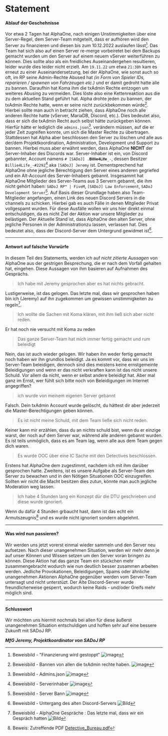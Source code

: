 # Statement

#### Ablauf der Geschehnisse

Vor etwa 2 Tagen hat AlphaOne, nach einigen Unstimmigkeiten über eine Server-Regel, dem Server-Team mitgeteilt, dass er aufhören wird den Server zu finanzieren und diesen bis zum 10.12.2022 auslaufen lässt[^1]. Das Team hat sich also auf einen Server re-merge vorbeiretet bei dem Backups gemacht wurden um den Server auf einem neuem vServer weiterführen zu können. Dies sollte also als ein freidliches Auseinandergehen resultieren, leider wurde dies leider nicht erzielt. Am `19.11.22` um etwa `21:30h` kam es erneut zu einer Auseinandersetzung, bei der AlphaOne, wie sonst auch so oft, im RP seine Admin-Rechte Abused hat *(in Form von Spieler IDs, reparieren / spawnen von Fahrzeugen etc.)* und er damit gedroht hatte alle zu bannen. Daraufhin hat Koma ihm die txAdmin Rechte entzogen um weiteres Abusing zu vermeiden. Dies löste also eine Kettenreaktion aus die zu dem aktuellen Stand geführt hat. Alpha drohte jeden zu bannen, der txAdmin Rechte hatte, wenn er seine nicht zurückbekommen würde[^2]. Hierbei sollte man auch in betracht ziehen, dass AlphaOne noch alle anderen Rechte hatte (vServer, MariaDB, Discord, etc.). Dies bedeutet also, dass er sich die txAdmin Recht auch selbst hätte zurückgeben können. Hierfür hätte er lediglich die `admins.json`[^3]. verändern müssen, auf die er jeder Zeit zugreifen konnte, um sich die Master Rechte zu übertragen. Stattdessen hat Alpha aber beschlossen den Server zu löschen und alle aus der/dem Projektkoordination, Administration, Development und Support zu bannen. Hierbei muss aber erwähnt werden, dass AlphaOne **NICHT** der Server-Inhaber des Discords war. Server-Inhaber ist ein, von Discord gebannter, Account namens `# [SADoJ] .𝐁𝐢𝐥𝐥𝐢𝐞𝟒𝐋𝐢𝐟𝐞_-`, dessen Besitzer `Billie4Life_-#2292`[^4] aka `[SADoJ] Jeremy` ist. Dementsprechend hat AlphaOne ohne jegliche Berechtigung den Server eines anderen gegriefed und ein Alt-Account des Server-Inhabers gebannt. Insgesammt hat AlphaOne Mitglieder des Server-Teams aus 3 Servern gebannt, die ihm nicht gehört haben: `SADoJ RP™️ | FiveM`, `[SADoJ] Law Enforcement`, `SADoJ Development Server`[^5]. Auf Basis dieser Grundlage haben also Team-Mitglieder angefangen, einen Link des neuen Discord Servers in die channels zu schicken. Hierbei gab es auch Fälle in denen Mitglieder Privat vollgespamt wurden. Für diese Ausfälle wollen wir uns hier direkt einmal entschuldigen, da es nicht Ziel der Aktion war unsere Mitglieder zu belästigen. 
Der Aktuelle Stand ist, dass AlphaOne den alten Server, ohne jegliche Personen in der Administrationzu lassen, verlassen hat. Dies bedeutet also, dass der Discord-Server dem Untergrund gewidmet ist[^6].

---
#### Antwort auf falsche Vorwürfe

In diesem Teil des Statements, werden ich auf *nicht zitierte Aussagen* von AlphaOne aus der gestrigen Besprechung, die er nach dem Vorfall gehalten hat, eingehen. Diese Aussagen von ihm basieren auf Aufnahmen des Gesprächs. 

> Ich habe mit Jeremy gesprochen aber es hat nichts gebracht. 

Lustigerweise, ist das gelogen. Das letzte mal, dass wir gesprochen haben bin ich (Jeremy) auf ihn zugekommen um gewissen unstimmigkeiten zu regeln[^7].

> Ich wollte die Sachen mit Koma klären, mit ihm ließ sich aber nicht reden.

Er hat noch nie versucht mit Koma zu reden

> Das ganze Server-Team hat mich immer fertig gemacht und rum beleidigt

Nein, das ist auch wieder gelogen. Wir haben ihn weder fertig gemacht noch haben wir ihn grundlos beleidigt. Ja es kommt vor, dass wir uns im Server-Team beleidigen, dennoch sind dies meistens keine ernstgemeinte Beleidigungen und wenn er das nicht verkraften kann ist das nicht unsere Schuld. Vor allem da nicht, wenn er selbst andere beleidigt hat. Aber mal ganz im Ernst, wer fühlt sich bitte noch von Beleidigungen im Internet angegriffen? 

> ich wurde von meinem eigenen Server gebannt

Falsch. Dein txAdmin Account wurde gelöscht, du hättest dir aber jederzeit die Master-Berechtigungen geben können. 

> Es ist nicht meine Schuld, mit dem Team ließe sich nicht reden. 

Keiner kann mir erzählen, dass du an nichts schuld bist, wenn du er einzige warst, der noch auf dem Server war, während alle anderen gebannt wurden. Es ist teils unmöglich, dass es am Team lag, wenn alle aus dem Team gegen dich waren. 

> Es wurde OOC über eine IC Sache mit den Detectives beschlossen. 

Erstens hat AlphaOne dem zugestimmt, nachdem ich mit ihm darüber gesprochen hatte. Zweitens, ist es unsere Aufgabe als Server-Team den Server zu bewachen und in den Nötigen Situationen OOC einzugreifen. Sollten wir nicht die Macht besitzen dies zutun, könnte man auch jegliche Moderation weg lassen. 

> Ich habe 4 Stunden lang ein Konzept dür die DTU geschrieben und diese wurde ignoriert. 

Wenn du dafür 4 Stunden grbaucht hast, dann ist das echt ein Armutszeugnis[^8] und es wurde nicht ignoriert sondern abgelehnt. 

---

#### Was wird nun passieren? 

Wir werden uns jetzt vorerst einmal wieder sammeln und den Server neu aufsetzen. Nach dieser unangenehmen Situation, werden wir mehr denn je auf unser Können und Wissen setzen um den Server voran bringen zu können. Diese Aktion hat das ganze Team ein stückchen mehr zusammengebracht wodurch wie nun deutlich besser zusammen arbeiten werden. Jedliche Provokationen, Beleidigungen, Spams oder ähnliche unangenehmen Aktionen AlphaOne gegenüber werden vom Server-Team untersagt und nicht unterstüzt. Der Alte Discord-Server wurde freundlicherweise gesperrt, wodurch keine Raids - und/oder Greifs mehr möglich sind. 

--- 

#### Schlusswort

Wir möchten uns hiermit nochmals bei allen für diese äußerst unangenehmen Situation entschuldigen und hoffen sehr auf eine bessere Zukunft mit SADoJ RP. 

**_MfG Jeremy, Projektkoordinator von SADoJ RP_**


[^1]: Beweisbild - "Finanzierung wird gestoppt"
![image](https://images-ext-2.discordapp.net/external/84Srx_su5eBXsilBM2g6sDsjsKREGkHber6LntSpk7M/https/user-images.githubusercontent.com/77354592/202871681-8499b1e0-3826-4139-add3-2e3e2fbb9837.png)


[^2]: Beweisbild - Bannen von allen die txAdmin rechte haben.
![image](https://media.discordapp.net/attachments/981948831367299133/1043927662357393538/Bildschirmfoto_2022-11-20_um_17.35.43.png)


[^3]: Beweisbild - Admins.json
![image](https://cdn.discordapp.com/attachments/981948831367299133/1043928658236158093/Bildschirmfoto_2022-11-20_um_17.39.38.png)


[^4]: Beweisbild - Serverinhaber
![image](https://cdn.discordapp.com/attachments/981948831367299133/1043930341246767204/IMG_4285.jpeg)


[^5]: Beweisbild - Server Bann
![image](https://cdn.discordapp.com/attachments/981948831367299133/1043931366988992543/Bildschirmfoto_2022-11-20_um_17.50.26.png)


[^6]: Beweisbild - Untergang des alten Discord-Servers
![Bild](https://media.discordapp.net/attachments/981948831367299133/1043932867492843650/Bildschirmfoto_2022-11-20_um_17.56.25.png)


[^7]: Beweisbild - AlphaOne Gespräche : Das letzte mal, dass wir ein Gespräch hatten
![Bild](https://media.discordapp.net/attachments/981948831367299133/1043934314116698253/Bildschirmfoto_2022-11-20_um_18.01.51.png)


[^8]: Beweis: Zutreffende PDF 
[Detective_Bureau.pdf](https://cdn.discordapp.com/attachments/981948831367299133/1043938307454808075/Detective_Bureau.pdf)
